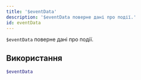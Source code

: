 ```yaml
---
title: '$eventData'
description: '$eventData поверне дані про події.'
id: eventData
---
```


`$eventData` поверне дані про події.

## Використання

```php
$eventData
```